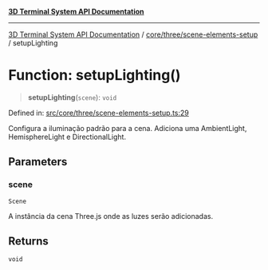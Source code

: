 [**3D Terminal System API Documentation**](../../../../README.md)

***

[3D Terminal System API Documentation](../../../../README.md) / [core/three/scene-elements-setup](../README.md) / setupLighting

# Function: setupLighting()

> **setupLighting**(`scene`): `void`

Defined in: [src/core/three/scene-elements-setup.ts:29](https://github.com/Dicommunitas/ThreeJS_Terminal_3D2/blob/894502f47f0ff64fee1a1aeae66790ab4080c55e/src/core/three/scene-elements-setup.ts#L29)

Configura a iluminação padrão para a cena.
Adiciona uma AmbientLight, HemisphereLight e DirectionalLight.

## Parameters

### scene

`Scene`

A instância da cena Three.js onde as luzes serão adicionadas.

## Returns

`void`
